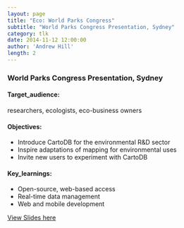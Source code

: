 ```yaml
---
layout: page
title: "Eco: World Parks Congress"
subtitle: "World Parks Congress Presentation, Sydney"
category: tlk
date: 2014-11-12 12:00:00
author: 'Andrew Hill'
length: 2
---
```


### World Parks Congress Presentation, Sydney

#### Target_audience:
researchers, ecologists, eco-business owners

#### Objectives:

* Introduce CartoDB for the environmental R&D sector
* Inspire adaptations of mapping for environmental uses
* Invite new users to experiment with CartoDB

#### Key_learnings:

* Open-source, web-based access
* Real-time data management
* Web and mobile development

[View Slides here](http://www.slideshare.net/michellecartodb/wpc-presentation-44015627)
